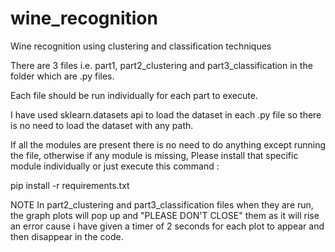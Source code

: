 # wine_recognition
Wine recognition using clustering and classification techniques

There are 3 files i.e. part1, part2_clustering and part3_classification in the folder which are .py files.

Each file should be run individually for each part to execute.

I have used sklearn.datasets api to load the dataset in each .py file so there is no need to load the dataset with any path.

If all the modules are present there is no need to do anything except running the file, otherwise if any module is missing,
Please install that specific module individually or just execute this command :

pip install -r requirements.txt


NOTE
In part2_clustering and part3_classification files when they are run, the graph plots will pop up and "PLEASE DON'T CLOSE" them as it will rise an error
cause i have given a timer of 2 seconds for each plot to appear and then disappear in the code. 

